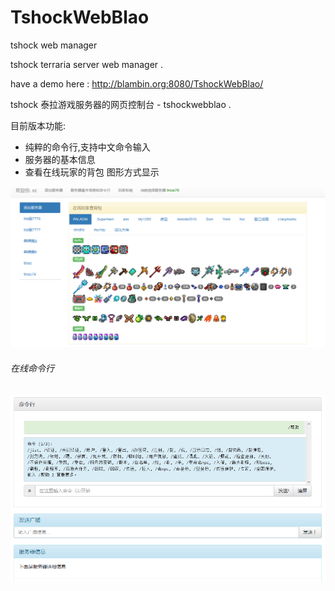 # TshockWebBlao
 tshock web manager
 
 tshock  terraria server web manager .
 
 have a demo here : http://blambin.org:8080/TshockWebBlao/
 
 tshock 泰拉游戏服务器的网页控制台 - tshockwebblao .
 
目前版本功能: 

*  纯粹的命令行,支持中文命令输入
*  服务器的基本信息
*  查看在线玩家的背包  图形方式显示
  
  ![Alt text](markdown/command.png)
  
###### 在线命令行
  
   ![Alt text](markdown/command2.png)